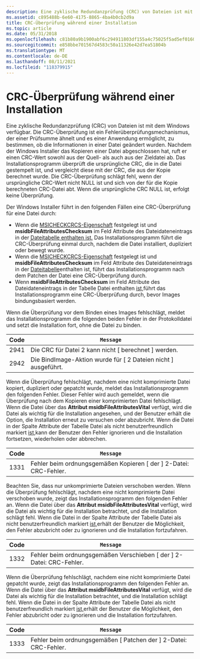 ```yaml
---
description: Eine zyklische Redundanzprüfung (CRC) von Dateien ist mit dem Windows verfügbar.
ms.assetid: c895488b-6e60-4175-8865-4ba4b0cb2d9a
title: CRC-Überprüfung während einer Installation
ms.topic: article
ms.date: 05/31/2018
ms.openlocfilehash: c81b80a9b1900abf6c294911803df155a4c75025f5ad5ef01609af7345b0431e
ms.sourcegitcommit: e858bbe701567d4583c50a11326e42d7ea51804b
ms.translationtype: MT
ms.contentlocale: de-DE
ms.lasthandoff: 08/11/2021
ms.locfileid: "118379915"
---
```

# <a name="crc-checking-during-an-installation"></a>CRC-Überprüfung während einer Installation

Eine zyklische Redundanzprüfung (CRC) von Dateien ist mit dem Windows verfügbar. Die CRC-Überprüfung ist ein Fehlerüberprüfungsmechanismus, der einer Prüfsumme ähnelt und es einer Anwendung ermöglicht, zu bestimmen, ob die Informationen in einer Datei geändert wurden. Nachdem der Windows Installer das Kopieren einer Datei abgeschlossen hat, ruft er einen CRC-Wert sowohl aus der Quell- als auch aus der Zieldatei ab. Das Installationsprogramm überprüft die ursprüngliche CRC, die in die Datei gestempelt ist, und vergleicht diese mit der CRC, die aus der Kopie berechnet wurde. Die CRC-Überprüfung schlägt fehl, wenn der ursprüngliche CRC-Wert nicht NULL ist und sich von der für die Kopie berechneten CRC-Datei abt. Wenn die ursprüngliche CRC NULL ist, erfolgt keine Überprüfung.

Der Windows Installer führt in den folgenden Fällen eine CRC-Überprüfung für eine Datei durch:

-   Wenn die [MSICHECKCRCS-Eigenschaft](msicheckcrcs.md) festgelegt ist und **msidbFileAttributesChecksum** im Feld Attribute des Dateidateneintrags in der [Dateitabelle enthalten ist.](file-table.md) Das Installationsprogramm führt die CRC-Überprüfung einmal durch, nachdem die Datei installiert, dupliziert oder bewegt wurde.
-   Wenn die [MSICHECKCRCS-Eigenschaft](msicheckcrcs.md) festgelegt ist und **msidbFileAttributesChecksum** im Feld Attribute des Dateidateneintrags in der [Dateitabelle](file-table.md)enthalten ist, führt das Installationsprogramm nach dem Patchen der Datei eine CRC-Überprüfung durch.
-   Wenn **msidbFileAttributesChecksum** im Feld Attribute des Dateidateneintrags in der Tabelle Datei enthalten [ist,](file-table.md)führt das Installationsprogramm eine CRC-Überprüfung durch, bevor Images bindungsbasiert werden.

Wenn die Überprüfung vor dem Binden eines Images fehlschlägt, meldet das Installationsprogramm die folgenden beiden Fehler in der Protokolldatei und setzt die Installation fort, ohne die Datei zu binden.



| Code | `Message`                                               |
|------|-------------------------------------------------------|
| 2941 | Die CRC für Datei 2 kann nicht \[ berechnet \] werden.             |
| 2942 | Die BindImage-Aktion wurde für \[ 2 Dateien nicht \] ausgeführt. |



 

Wenn die Überprüfung fehlschlägt, nachdem eine nicht komprimierte Datei kopiert, dupliziert oder gepatcht wurde, meldet das Installationsprogramm den folgenden Fehler. Dieser Fehler wird auch gemeldet, wenn die Überprüfung nach dem Kopieren einer komprimierten Datei fehlschlägt. Wenn die Datei über das **Attribut msidbFileAttributesVital** verfügt, wird die Datei als wichtig für die Installation angesehen, und der Benutzer erhält die Option, die Installation erneut zu versuchen oder abzubricht. Wenn die Datei in der Spalte Attribute der Tabelle Datei als nicht benutzerfreundlich markiert [ist,](file-table.md)kann der Benutzer den Fehler ignorieren und die Installation fortsetzen, wiederholen oder abbrechen.



| Code | `Message`                                         |
|------|-------------------------------------------------|
| 1331 | Fehler beim ordnungsgemäßen Kopieren \[ der \] 2-Datei: CRC-Fehler. |



 

Beachten Sie, dass nur unkomprimierte Dateien verschoben werden. Wenn die Überprüfung fehlschlägt, nachdem eine nicht komprimierte Datei verschoben wurde, zeigt das Installationsprogramm den folgenden Fehler an. Wenn die Datei über das **Attribut msidbFileAttributesVital** verfügt, wird die Datei als wichtig für die Installation betrachtet, und die Installation schlägt fehl. Wenn die Datei in der Spalte Attribute der Tabelle Datei als nicht benutzerfreundlich markiert [ist,](file-table.md)erhält der Benutzer die Möglichkeit, den Fehler abzubricht oder zu ignorieren und die Installation fortzufahren.



| Code | `Message`                                         |
|------|-------------------------------------------------|
| 1332 | Fehler beim ordnungsgemäßen Verschieben \[ der \] 2-Datei: CRC-Fehler. |



 

Wenn die Überprüfung fehlschlägt, nachdem eine nicht komprimierte Datei gepatcht wurde, zeigt das Installationsprogramm den folgenden Fehler an. Wenn die Datei über das **Attribut msidbFileAttributesVital** verfügt, wird die Datei als wichtig für die Installation betrachtet, und die Installation schlägt fehl. Wenn die Datei in der Spalte Attribute der Tabelle Datei als nicht benutzerfreundlich markiert [ist,](file-table.md)erhält der Benutzer die Möglichkeit, den Fehler abzubricht oder zu ignorieren und die Installation fortzufahren.



| Code | `Message`                                          |
|------|--------------------------------------------------|
| 1333 | Fehler beim ordnungsgemäßen \[ Patchen der \] 2-Datei: CRC-Fehler. |



 

 

 



